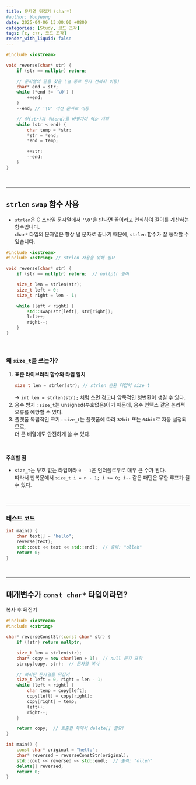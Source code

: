 ```yaml
---
title: 문자열 뒤집기 (char*)
#author: Yoojeong
date: 2025-04-06 13:00:00 +0800
categories: [Study, 코드 조각]
tags: [c, c++, 코드 조각]
render_with_liquid: false
---
```


```cpp
#include <iostream>

void reverse(char* str) {
    if (str == nullptr) return;

    // 문자열의 끝을 찾음 (널 종료 문자 전까지 이동)
    char* end = str;
    while (*end != '\0') {
        ++end;
    }
    --end; // '\0' 이전 문자로 이동

    // 앞(str)과 뒤(end)를 바꿔가며 역순 처리
    while (str < end) {
        char temp = *str;
        *str = *end;
        *end = temp;

        ++str;
        --end;
    }
}
```

<br>

---


## `strlen` `swap` 함수 사용

* `strlen`은 C 스타일 문자열에서 `'\0'`을 만나면 끝이라고 인식하여 길이를 계산하는 함수입니다.  
    `char*` 타입의 문자열은 항상 널 문자로 끝나기 때문에, `strlen` 함수가 잘 동작할 수 있습니다.


```cpp
#include <iostream>
#include <cstring> // strlen 사용을 위해 필요

void reverse(char* str) {
    if (str == nullptr) return;  // nullptr 방어

    size_t len = strlen(str);
    size_t left = 0;
    size_t right = len - 1;

    while (left < right) {
        std::swap(str[left], str[right]);
        left++;
        right--;
    }
}
```

<br>

### 왜 `size_t`를 쓰는가?
1. **표준 라이브러리 함수와 타입 일치**
    ```cpp
    size_t len = strlen(str); // strlen 반환 타입이 size_t
    ```
    -> `int len = strlen(str);` 처럼 쓰면 경고나 암묵적인 형변환이 생길 수 있다.
2. 음수 방지
 :   `size_t`는 unsigned(부호없음)이기 때문에, 음수 인덱스 같은 논리적 오류를 예방할 수 있다.
3. 플랫폼 독립적인 크기
 :   `size_t`는 플랫폼에 따라 `32bit` 또는 `64bit`로 자동 설정되므로,  
    더 큰 배열에도 안전하게 쓸 수 있다.

<br>

**주의할 점**  
- `size_t`는 부호 없는 타입이라 `0 - 1`은 언더플로우로 매우 큰 수가 된다.  
   따라서 반복문에서 `size_t i = n - 1; i >= 0; i--` 같은 패턴은 무한 루프가 될 수 있다.


<br>

---


### 테스트 코드
```cpp
int main() {
    char text[] = "hello";
    reverse(text);
    std::cout << text << std::endl;  // 출력: "olleh"
    return 0;
}
```

<br>

---

## 매개변수가 `const char*` 타입이라면?
복사 후 뒤집기

```cpp
#include <iostream>
#include <cstring>

char* reverseConstStr(const char* str) {
    if (!str) return nullptr;

    size_t len = strlen(str);
    char* copy = new char[len + 1];  // null 문자 포함
    strcpy(copy, str);  // 문자열 복사

    // 복사된 문자열을 뒤집기
    size_t left = 0, right = len - 1;
    while (left < right) {
        char temp = copy[left];
        copy[left] = copy[right];
        copy[right] = temp;
        left++;
        right--;
    }

    return copy;  // 호출한 쪽에서 delete[] 필요!
}
```

```cpp
int main() {
    const char* original = "hello";
    char* reversed = reverseConstStr(original);
    std::cout << reversed << std::endl;  // 출력: "olleh"
    delete[] reversed;
    return 0;
}
```